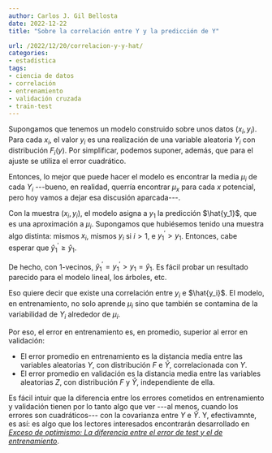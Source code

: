 ```yaml
---
author: Carlos J. Gil Bellosta
date: 2022-12-22
title: "Sobre la correlación entre Y y la predicción de Y"

url: /2022/12/20/correlacion-y-y-hat/
categories:
- estadística
tags:
- ciencia de datos
- correlación
- entrenamiento
- validación cruzada
- train-test
---
```


Supongamos que tenemos un modelo construido sobre unos datos $(x_i, y_i)$. Para cada $x_i$, el valor $y_i$ es una realización de una variable aleatoria $Y_i$ con distribución $F_i(y)$. Por simplificar, podemos suponer, además, que para el ajuste se utiliza el error cuadrático.

Entonces, lo mejor que puede hacer el modelo es encontrar la media $\mu_i$ de cada $Y_i$ ---bueno, en realidad, querría encontrar $\mu_x$ para cada $x$ potencial, pero hoy vamos a dejar esa discusión aparcada---.

Con la muestra $(x_i, y_i)$, el modelo asigna a $y_1$ la predicción $\hat{y_1}$, que es una aproximación a $\mu_i$. Supongamos que hubiésemos tenido una muestra algo distinta: mismos $x_i$, mismos $y_i$ si $i > 1$, e $y_1^\prime > y_1$. Entonces, cabe esperar que $\hat{y}_1^\prime \ge \hat{y}_1$.

De hecho, con 1-vecinos, $\hat{y}_1^\prime = y_1^\prime > y_1 = \hat{y}_1$. Es fácil probar un resultado parecido para el modelo lineal, los árboles, etc.

Eso quiere decir que existe una correlación entre $y_i$ e $\hat{y_i}$. El modelo, en entrenamiento, no solo aprende $\mu_i$ sino que también se contamina de la variabilidad de $Y_i$ alrededor de $\mu_i$.

Por eso, el error en entrenamiento es, en promedio, superior al error en validación:

* El error promedio en entrenamiento es la distancia media entre las variables aleatorias $Y$, con distribución $F$ e $\hat{Y}$, correlacionada con $Y$.
* El error promedio en validación es la distancia media entre las variables aleatorias $Z$, con distribución $F$ y $\hat{Y}$, independiente de ella.

Es fácil intuir que la diferencia entre los errores cometidos en entrenamiento y validación tienen por lo tanto algo que ver ---al menos, cuando los errores son cuadráticos--- con la covarianza entre $Y$ e $\hat{Y}$. Y, efectivamnte, es así: es algo que los lectores interesados encontrarán desarrollado en
[_Exceso de optimismo: La diferencia entre el error de test y el de entrenamiento_](https://verso.mat.uam.es/~joser.berrendero/caminos_aleatorios/posts/004-optimismo/index.html).